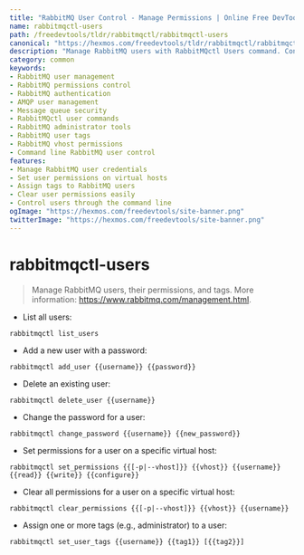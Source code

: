 ```yaml
---
title: "RabbitMQ User Control - Manage Permissions | Online Free DevTools by Hexmos"
name: rabbitmqctl-users
path: /freedevtools/tldr/rabbitmqctl/rabbitmqctl-users
canonical: "https://hexmos.com/freedevtools/tldr/rabbitmqctl/rabbitmqctl-users/"
description: "Manage RabbitMQ users with RabbitMQctl Users command. Control user permissions, set tags, and manage credentials for secure messaging. Free online tool, no registration required."
category: common
keywords:
- RabbitMQ user management
- RabbitMQ permissions control
- RabbitMQ authentication
- AMQP user management
- Message queue security
- RabbitMQctl user commands
- RabbitMQ administrator tools
- RabbitMQ user tags
- RabbitMQ vhost permissions
- Command line RabbitMQ user control
features:
- Manage RabbitMQ user credentials
- Set user permissions on virtual hosts
- Assign tags to RabbitMQ users
- Clear user permissions easily
- Control users through the command line
ogImage: "https://hexmos.com/freedevtools/site-banner.png"
twitterImage: "https://hexmos.com/freedevtools/site-banner.png"
---
```


# rabbitmqctl-users

> Manage RabbitMQ users, their permissions, and tags.
> More information: <https://www.rabbitmq.com/management.html>.

- List all users:

`rabbitmqctl list_users`

- Add a new user with a password:

`rabbitmqctl add_user {{username}} {{password}}`

- Delete an existing user:

`rabbitmqctl delete_user {{username}}`

- Change the password for a user:

`rabbitmqctl change_password {{username}} {{new_password}}`

- Set permissions for a user on a specific virtual host:

`rabbitmqctl set_permissions {{[-p|--vhost]}} {{vhost}} {{username}} {{read}} {{write}} {{configure}}`

- Clear all permissions for a user on a specific virtual host:

`rabbitmqctl clear_permissions {{[-p|--vhost]}} {{vhost}} {{username}}`

- Assign one or more tags (e.g., administrator) to a user:

`rabbitmqctl set_user_tags {{username}} {{tag1}} [{{tag2}}]`
